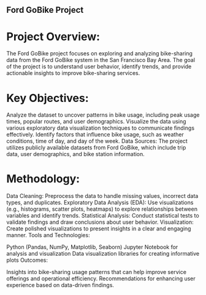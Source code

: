 ## Ford GoBike Project
# Project Overview:

The Ford GoBike project focuses on exploring and analyzing bike-sharing data from the Ford GoBike system in the San Francisco Bay Area. The goal of the project is to understand user behavior, identify trends, and provide actionable insights to improve bike-sharing services.

# Key Objectives:

Analyze the dataset to uncover patterns in bike usage, including peak usage times, popular routes, and user demographics.
Visualize the data using various exploratory data visualization techniques to communicate findings effectively.
Identify factors that influence bike usage, such as weather conditions, time of day, and day of the week.
Data Sources: The project utilizes publicly available datasets from Ford GoBike, which include trip data, user demographics, and bike station information.

# Methodology:

Data Cleaning: Preprocess the data to handle missing values, incorrect data types, and duplicates.
Exploratory Data Analysis (EDA): Use visualizations (e.g., histograms, scatter plots, heatmaps) to explore relationships between variables and identify trends.
Statistical Analysis: Conduct statistical tests to validate findings and draw conclusions about user behavior.
Visualization: Create polished visualizations to present insights in a clear and engaging manner.
Tools and Technologies:

Python (Pandas, NumPy, Matplotlib, Seaborn)
Jupyter Notebook for analysis and visualization
Data visualization libraries for creating informative plots
Outcomes:

Insights into bike-sharing usage patterns that can help improve service offerings and operational efficiency.
Recommendations for enhancing user experience based on data-driven findings.
